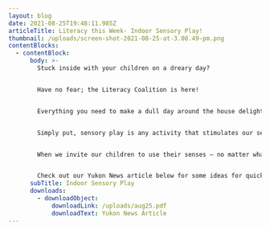 ```yaml
---
layout: blog
date: 2021-08-25T19:48:11.985Z
articleTitle: Literacy this Week- Indoor Sensory Play!
thumbnail: /uploads/screen-shot-2021-08-25-at-3.08.49-pm.png
contentBlocks:
  - contentBlock:
      body: >-
        Stuck inside with your children on a dreary day?


        Have no fear; the Literacy Coalition is here!


        Everything you need to make a dull day around the house delightful can be found right in your own home. What’s the secret, you ask? Sensory Play! 


        Simply put, sensory play is any activity that stimulates our senses. If your child can see, taste, or hear what they are doing, that’s sensory play. 


        When we invite our children to use their senses – no matter what their age - we invite them to explore cause and effect, make new connections in their brains, build their physical abilities, and so much more. Sensory activities are very engaging, and great for keeping children occupied


        Check out our Yukon News article below for some ideas for quick, easy, and fun sensory activities you can do at home.
      subTitle: Indoor Sensory Play
      downloads:
        - downloadObject:
            downloadLink: /uploads/aug25.pdf
            downloadText: Yukon News Article
---
```

